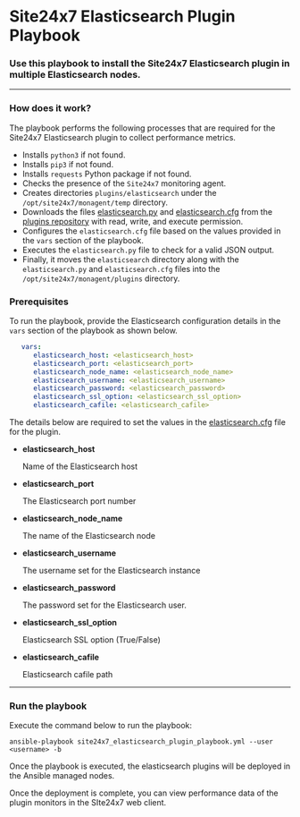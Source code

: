 
# Site24x7 Elasticsearch Plugin Playbook


### Use this playbook to install the Site24x7 Elasticsearch plugin in multiple Elasticsearch nodes.

---

### How does it work?

The playbook performs the following processes that are required for the Site24x7 Elasticsearch plugin to collect performance metrics.

- Installs `python3` if not found.
- Installs `pip3` if not found.
- Installs `requests` Python package if not found.
- Checks the presence of the `Site24x7` monitoring agent.
- Creates directories `plugins/elasticsearch` under the `/opt/site24x7/monagent/temp` directory.
- Downloads the files [elasticsearch.py](https://raw.githubusercontent.com/site24x7/plugins/master/elasticsearch/elasticsearch.py) and [elasticsearch.cfg](https://raw.githubusercontent.com/site24x7/plugins/master/elasticsearch/elasticsearch.cfg) from the [plugins repository](https://github.com/site24x7/plugins/tree/master/elasticsearch)
   with read, write, and execute permission.
- Configures the `elasticsearch.cfg` file based on the values provided in the `vars` section of the playbook.
- Executes the `elasticsearch.py` file to check for a valid JSON output.
- Finally, it moves the `elasticsearch` directory along with the `elasticsearch.py` and `elasticsearch.cfg` files into the `/opt/site24x7/monagent/plugins` directory.

### Prerequisites 
To run the playbook, provide the Elasticsearch configuration details in the `vars` section of the playbook as shown below.

```yaml
   vars:
      elasticsearch_host: <elasticsearch_host>
      elasticsearch_port: <elasticsearch_port>
      elasticsearch_node_name: <elasticsearch_node_name>
      elasticsearch_username: <elasticsearch_username>
      elasticsearch_password: <elasticsearch_password>
      elasticsearch_ssl_option: <elasticsearch_ssl_option>
      elasticsearch_cafile: <elasticsearch_cafile>
```

The details below are required to set the values in the [elasticsearch.cfg](https://github.com/site24x7/plugins/blob/master/elasticsearch/elasticsearch.cfg) file for the plugin.

- **elasticsearch_host**

    Name of the Elasticsearch host

- **elasticsearch_port**

    The Elasticsearch port number

- **elasticsearch_node_name**

    The name of the Elasticsearch node

- **elasticsearch_username**

    The username set for the Elasticsearch instance

- **elasticsearch_password**

    The password set for the Elasticsearch user.

- **elasticsearch_ssl_option**

    Elasticsearch SSL option (True/False)

- **elasticsearch_cafile**

    Elasticsearch cafile path


---

### Run the playbook

Execute the command below to run the playbook:
```
ansible-playbook site24x7_elasticsearch_plugin_playbook.yml --user <username> -b

```

Once the playbook is executed, the elasticsearch plugins will be deployed in the Ansible managed nodes. 

Once the deployment is complete, you can view performance data of the plugin monitors in the SIte24x7 web client.

